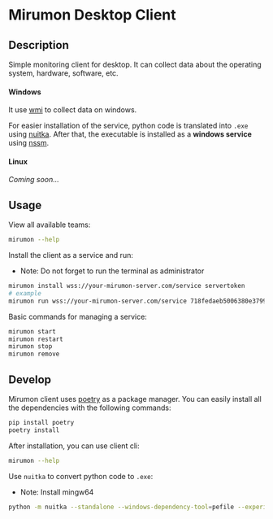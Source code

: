 # Mirumon Desktop Client

## Description

Simple monitoring client for desktop. It can collect data about the operating system, hardware, software, etc.

#### Windows  

It use [wmi](http://timgolden.me.uk/python/wmi/index.html) to collect data on windows.

For easier installation of the service, python code is translated into `.exe` using [nuitka](https://github.com/Nuitka/Nuitka).
After that, the executable is installed as a **windows service** using [nssm](https://nssm.cc/).

#### Linux

*Coming soon...*

## Usage

View all available teams:

```bash
mirumon --help
```

Install the client as a service and run:

* Note: Do not forget to run  the terminal as administrator
```bash
mirumon install wss://your-mirumon-server.com/service servertoken
# example 
mirumon run wss://your-mirumon-server.com/service 718fedaeb5006380e37998aa867eb21e
```

Basic commands for managing a service: 
```bash
mirumon start
mirumon restart
mirumon stop
mirumon remove
```

## Develop
Mirumon client uses [poetry](https://github.com/python-poetry/poetry) as a package manager. 
You can easily install all the dependencies with the following commands:

```bash
pip install poetry
poetry install
```

After installation, you can use client cli:

```bash
mirumon --help
```
Use `nuitka` to convert python code to `.exe`:
* Note: Install mingw64 

```bash
python -m nuitka --standalone --windows-dependency-tool=pefile --experimental=use_pefile_recurse --experimental=use_pefile_fullrecurse --follow-imports  --mingw64 --show-progress .\mirumon\cli\mirumon.py
```
